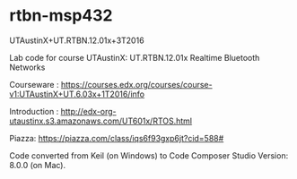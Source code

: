 # rtbn-msp432
UTAustinX+UT.RTBN.12.01x+3T2016

Lab code for course UTAustinX: UT.RTBN.12.01x Realtime Bluetooth Networks

Courseware : https://courses.edx.org/courses/course-v1:UTAustinX+UT.6.03x+1T2016/info

Introduction : http://edx-org-utaustinx.s3.amazonaws.com/UT601x/RTOS.html

Piazza: https://piazza.com/class/iqs6f93gxp6jt?cid=588#

Code converted from Keil (on Windows) to Code Composer Studio Version: 8.0.0 (on Mac).

